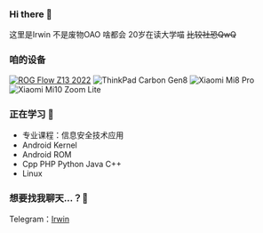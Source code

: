 ### Hi there 👋
这里是Irwin
不是废物OAO 啥都会
20岁在读大学喵 
~~比较社恐QwQ~~  

### 咱的设备
[![ROG Flow Z13 2022](https://img.shields.io/badge/ROG%20Flow%20Z13%202022-000000?style=flat-square&logo=asus&logoColor=FF0000&labelColor=000000)](https://rog.asus.com.cn/laptops/rog-flow/rog-flow-z13-2022-series)
![ThinkPad Carbon Gen8](https://img.shields.io/badge/ThinkPad%20Carbon%20Gen8-FF0000?style=flat-square&logo=lenovo&logoColor=FFFFFF&labelColor=FF0000)
![Xiaomi Mi8 Pro](https://img.shields.io/badge/Xiaomi%20Mi8%20Pro-f86600?style=flat-square&logo=xiaomi&logoColor=FFFFFF&labelColor=f86600)
![Xiaomi Mi10 Zoom Lite](https://img.shields.io/badge/Xiaomi%20Mi10%20Zoom%20Lite-f86600?style=flat-square&logo=xiaomi&logoColor=FFFFFF&labelColor=f86600)

### 正在学习 🌱
* 专业课程：信息安全技术应用
* Android Kernel
* Android ROM
* Cpp PHP Python Java C++
* Linux

### 想要找我聊天...？💬
Telegram：[Irwin](https://t.me/Irwin_Hs)  


